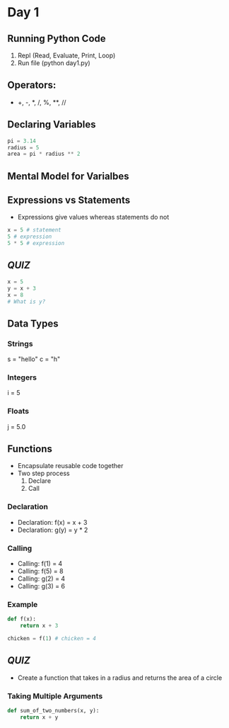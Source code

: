 # Day 1

## Running Python Code

1. Repl (Read, Evaluate, Print, Loop)
2. Run file (python day1.py)

## Operators:

- +, -, \*, /, %, \*\*, //

## Declaring Variables

```py
pi = 3.14
radius = 5
area = pi * radius ** 2
```

## Mental Model for Varialbes

## Expressions vs Statements

- Expressions give values whereas statements do not

```py
x = 5 # statement
5 # expression
5 * 5 # expression
```

## **_QUIZ_**

```py
x = 5
y = x + 3
x = 8
# What is y?
```

## Data Types

### Strings

s = "hello"
c = "h"

### Integers

i = 5

### Floats

j = 5.0

## Functions

- Encapsulate reusable code together
- Two step process
  1. Declare
  2. Call

### Declaration

- Declaration: f(x) = x + 3
- Declaration: g(y) = y \* 2

### Calling

- Calling: f(1) = 4
- Calling: f(5) = 8
- Calling: g(2) = 4
- Calling: g(3) = 6

### Example

```py
def f(x):
    return x + 3

chicken = f(1) # chicken = 4
```

## **_QUIZ_**

- Create a function that takes in a radius and returns the area of a circle

### Taking Multiple Arguments

```py
def sum_of_two_numbers(x, y):
    return x + y
```
